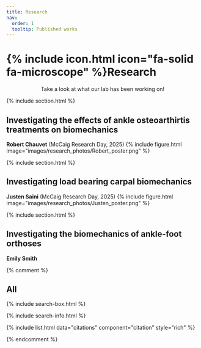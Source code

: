 ```yaml
---
title: Research
nav:
  order: 1
  tooltip: Published works
---
```


# {% include icon.html icon="fa-solid fa-microscope" %}Research

<p style="text-align: center;">Take a look at what our lab has been working on!</p>

{% include section.html %}

## Investigating the effects of ankle osteoarthirtis treatments on biomechanics
**Robert Chauvet** (McCaig Research Day, 2025)
{% include figure.html image="images/research_photos/Robert_poster.png" %}

{% include section.html %}

## Investigating load bearing carpal biomechanics
**Justen Saini** (McCaig Research Day, 2025)
{% include figure.html image="images/research_photos/Justen_poster.png" %}

{% include section.html %}

## Investigating the biomechanics of ankle-foot orthoses
**Emily Smith**

{% comment %}
## All

{% include search-box.html %}

{% include search-info.html %}

{% include list.html data="citations" component="citation" style="rich" %}

{% endcomment %}
